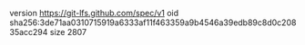 version https://git-lfs.github.com/spec/v1
oid sha256:3de71aa0310715919a6333af11f463359a9b4546a39edb89c8d0c20835acc294
size 2807
